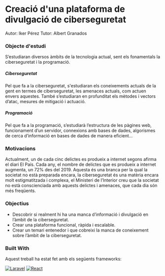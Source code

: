# Creació d'una plataforma de divulgació de ciberseguretat
Autor: Iker Pérez
Tutor: Albert Granados

### Objecte d'estudi
S’estudiaran diversos àmbits de la tecnologia actual, sent els fonamentals la ciberseguretat i la programació.
##### Ciberseguretat
Pel que fa a la ciberseguretat, s'estudiaran els coneixements actuals de la gent en termes de ciberseguretat, les amenaces actuals, com actuen envers aquestes. També s’estudiaran en profunditat els mètodes i vectors d’atac, mesures de mitigació i actuació.
##### Programació
Pel que fa a la programació, s’estudiarà l’estructura de les pàgines web, funcionament d’un servidor, connexions amb bases de dades, algorismes de cerca d’informació en bases de dades de manera eficient…

### Motivacions
Actualment, un de cada cinc delictes es produeix a internet segons afirma el diari El País. Cada any, el nombre de delictes que es produeix a internet augmenta, un 72% des del 2019. Aquesta és una branca per la qual la societat no està preparada encara, la ciberseguretat és una matèria encara molt estigmatitzada i complexa, el Ministeri de l’Interior creu que la societat no està conscienciada amb aquests delictes i amenaces, que cada dia són més freqüents.

### Objectius
-   Descobrir si realment hi ha una manca d’informació i divulgació en l’àmbit de la ciberseguretat.
-   Crear una plataforma funcional, ràpida i escalable.
-   Crear un temari entenedor i que cobreixi la manca de coneixement sobre l’àmbit de la ciberseguretat.

### Built With

Aquest treball ha estat fet amb els següents frameworks:

[![Laravel](https://img.shields.io/badge/Laravel-red?logo=laravel&style=for-the-badge)](https://laravel.com/)
[![React](https://img.shields.io/badge/React-blue?logo=react&style=for-the-badge)](https://reactjs.org/)
